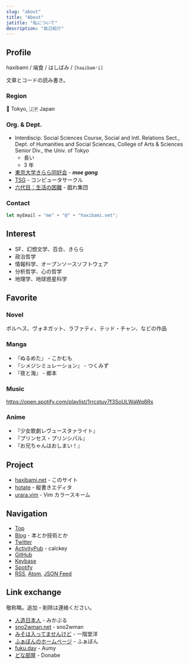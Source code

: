 ```yaml
---
slug: "about"
title: "About"
jatitle: "私について"
description: "自己紹介"
---
```


## Profile

haxibami / 端食 / はしばみ / `[haɕibamʲi]`

文章とコードの読み書き。

### Region

:tokyo_tower: Tokyo, :jp: Japan

### Org. & Dept.

- Interdiscip. Social Sciences Course, Social and Intl. Relations Sect., Dept. of Humanities and Social Sciences, College of Arts & Sciences Senior Div., the Univ. of Tokyo
  - 長い
  - 3 年
- [東京大学きらら同好会](https://utkiraracircle.github.io) - **_moe gang_**
- [TSG](https://tsg.ne.jp) - コンピュータサークル
- [六代目：生活の困難](https://umector.hatenablog.jp) - 戯れ集団

### Contact

```ts
let myEmail = "me" + "@" + "haxibami.net";
```

## Interest

- SF、幻想文学、百合、きらら
- 政治哲学
- 情報科学、オープンソースソフトウェア
- 分析哲学、心の哲学
- 地理学、地球惑星科学

## Favorite

### Novel

ボルヘス、ヴォネガット、ラファティ、テッド・チャン、などの作品

### Manga

- 『ぬるめた』 - こかむも
- 『シメジシミュレーション』 - つくみず
- 『夜と海』 - 郷本

### Music

<https://open.spotify.com/playlist/1rrcstuv7f3SoULWaWq8Rx>

### Anime

- 『少女歌劇レヴュースタァライト』
- 『プリンセス・プリンシパル』
- 『お兄ちゃんはおしまい！』

## Project

- [haxibami.net](https://github.com/haxibami/haxibami.net) - このサイト
- [hotate](https://github.com/haxibami/hotate) - 縦書きエディタ
- [urara.vim](https://github.com/haxibami/urara.vim) - Vim カラースキーム

## Navigation

- [Top](/)
- [Blog](/blog) - 本とか技術とか
- [Twitter](https://twitter.com/haxibami)
- [ActivityPub](https://calc.cune.moe/@haxibami) - calckey
- [GitHub](https://github.com/haxibami)
- [Keybase](https://keybase.io/haxibami)
- [Spotify](https://open.spotify.com/user/a0ndq420ky5fxfey4rpqx952w)
- [RSS](/rss/feed.xml), [Atom](/rss/atom.xml), [JSON Feed](/rss/feed.json)

## Link exchange

敬称略。追加・削除は連絡ください。

- [人造日本人](https://mikanixonable.github.io) - みかぶる
- [sno2wman.net](https://sno2wman.net) - sno2wman
- [みそは入ってませんけど](https://not-miso-inside.netlify.app) - 一階堂洋
- [ふぁぼんのホームページ](https://www.fabon.info/) - ふぁぼん
- [fuku.day](https://fuku.day/) - Aumy
- [どな部屋](https://donabe8898.dev) - Donabe
